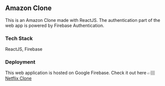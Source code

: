 ## Amazon Clone

This is an Amazon Clone made with ReactJS. The authentication part of the web app is powered by Firebase Authentication.

### Tech Stack

ReactJS, Firebase

### Deployment

This web application is hosted on Google Firebase. Check it out here 👉🏽 [Netflix Clone](https://clone-b70cc.firebaseapp.com/)
